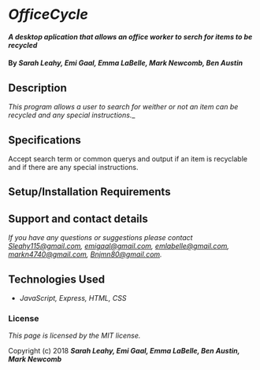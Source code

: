 # _OfficeCycle_

#### _A desktop aplication that allows an office worker to serch for items to be recycled_

#### By _**Sarah Leahy, Emi Gaal, Emma LaBelle, Mark Newcomb, Ben Austin**_

## Description

_This program allows a user to search for weither or not an item can be recycled and any special instructions.__

## Specifications

Accept search term or common querys and output if an item is recyclable and if there are any special instructions. 


## Setup/Installation Requirements


## Support and contact details

_If you have any questions or suggestions please contact Sleahy115@gmail.com, emigaal@gmail.com, emlabelle@gmail.com, markn4740@gmail.com, Bnjmn80@gmail.com._

## Technologies Used

* _JavaScript, Express, HTML, CSS_

### License

*This page is licensed by the MIT license.*

Copyright (c) 2018 **_Sarah Leahy, Emi Gaal, Emma LaBelle, Ben Austin, Mark Newcomb_**
